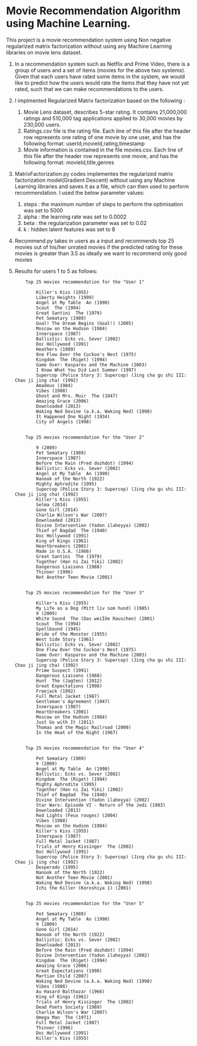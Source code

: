 # Movie Recommendation Algorithm using Machine Learning.

This project is a movie recommendation system using Non negative regularized matrix factorization without using any Machine Learning libraries on movie lens dataset.

1.  In a recommendation system such as Netflix and Prime Video, there is a group of users and a set of items (movies for the above two systems). Given that each users have rated some items in the system, we would like to predict how the users would rate the items that they have not yet rated, such that we can make recommendations to the users.

2.  I implmented Regularized Matrix factorization based on the following :

    1. Movie Lens dataset, describes 5-star rating. It contains 21,000,000 ratings and 510,000 tag applications applied to 30,000 movies by 230,000 users.
    2. Ratings.csv file is the rating file. Each line of this file after the header row represents one rating of one movie by one user, and has the following format: userId,movieId,rating,timestamp
    3. Movie information is contained in the file movies.csv. Each line of this file after the header row represents one movie, and has the following format: movieId,title,genres

3.  MatrixFactorization.py codes implementes the regularized matrix factorization model(Gradient Descent) without using any Machine Learning libraries and saves it as a file, which can then used to perform recommendation. I used the below parameter values:

    1. steps : the maximum number of steps to perform the optimisation was set to 5000
    2. alpha : the learning rate was set to 0.0002
    3. beta : the regularization parameter was set to 0.02
    4. k : hidden latent features was set to 8

4.  Recommend.py takes in users as a input and recommends top 25 movies out of his/her unrated movies if the predicted rating for these movies is greater than 3.5 as ideally we want to recommend only good movies

5.  Results for users 1 to 5 as follows:

            Top 25 movies recommendation for the "User 1"

                Killer's Kiss (1955)
                Liberty Heights (1999)
                Angel at My Table  An (1990)
                Scout  The (1994)
                Great Santini  The (1979)
                Pet Sematary (1989)
                Goal! The Dream Begins (Goal!) (2005)
                Moscow on the Hudson (1984)
                Innerspace (1987)
                Ballistic: Ecks vs. Sever (2002)
                Doc Hollywood (1991)
                Heathers (1989)
                One Flew Over the Cuckoo's Nest (1975)
                Kingdom  The (Riget) (1994)
                Game Over: Kasparov and the Machine (2003)
                I Know What You Did Last Summer (1997)
                Supercop (Police Story 3: Supercop) (Jing cha gu shi III: Chao ji jing cha) (1992)
                Amadeus (1984)
                Vibes (1988)
                Ghost and Mrs. Muir  The (1947)
                Amazing Grace (2006)
                Downloaded (2013)
                Waking Ned Devine (a.k.a. Waking Ned) (1998)
                It Happened One Night (1934)
                City of Angels (1998)


            Top 25 movies recommendation for the "User 2"

                9 (2009)
                Pet Sematary (1989)
                Innerspace (1987)
                Before the Rain (Pred dozhdot) (1994)
                Ballistic: Ecks vs. Sever (2002)
                Angel at My Table  An (1990)
                Nanook of the North (1922)
                Mighty Aphrodite (1995)
                Supercop (Police Story 3: Supercop) (Jing cha gu shi III: Chao ji jing cha) (1992)
                Killer's Kiss (1955)
                Selma (2014)
                Gone Girl (2014)
                Charlie Wilson's War (2007)
                Downloaded (2013)
                Divine Intervention (Yadon ilaheyya) (2002)
                Thief of Bagdad  The (1940)
                Doc Hollywood (1991)
                King of Kings (1961)
                Heartbreakers (2001)
                Made in U.S.A. (1966)
                Great Santini  The (1979)
                Together (Han ni Zai Yiki) (2002)
                Dangerous Liaisons (1988)
                Thinner (1996)
                Not Another Teen Movie (2001)


            Top 25 movies recommendation for the "User 3"

                Killer's Kiss (1955)
                My Life as a Dog (Mitt liv som hund) (1985)
                9 (2009)
                White Sound  The (Das weiÌÙe Rauschen) (2001)
                Scout  The (1994)
                Spellbound (1945)
                Bride of the Monster (1955)
                West Side Story (1961)
                Ballistic: Ecks vs. Sever (2002)
                One Flew Over the Cuckoo's Nest (1975)
                Game Over: Kasparov and the Machine (2003)
                Supercop (Police Story 3: Supercop) (Jing cha gu shi III: Chao ji jing cha) (1992)
                Prime Suspect (1991)
                Dangerous Liaisons (1988)
                Hunt  The (Jagten) (2012)
                Great Expectations (1998)
                Freejack (1992)
                Full Metal Jacket (1987)
                Gentleman's Agreement (1947)
                Innerspace (1987)
                Heartbreakers (2001)
                Moscow on the Hudson (1984)
                Just Go with It (2011)
                Thomas and the Magic Railroad (2000)
                In the Heat of the Night (1967)


            Top 25 movies recommendation for the "User 4"

                Pet Sematary (1989)
                9 (2009)
                Angel at My Table  An (1990)
                Ballistic: Ecks vs. Sever (2002)
                Kingdom  The (Riget) (1994)
                Mighty Aphrodite (1995)
                Together (Han ni Zai Yiki) (2002)
                Thief of Bagdad  The (1940)
                Divine Intervention (Yadon ilaheyya) (2002)
                Star Wars: Episode VI - Return of the Jedi (1983)
                Downloaded (2013)
                Red Lights (Feux rouges) (2004)
                Vibes (1988)
                Moscow on the Hudson (1984)
                Killer's Kiss (1955)
                Innerspace (1987)
                Full Metal Jacket (1987)
                Trials of Henry Kissinger  The (2002)
                Doc Hollywood (1991)
                Supercop (Police Story 3: Supercop) (Jing cha gu shi III: Chao ji jing cha) (1992)
                Desperado (1995)
                Nanook of the North (1922)
                Not Another Teen Movie (2001)
                Waking Ned Devine (a.k.a. Waking Ned) (1998)
                Ichi the Killer (Koroshiya 1) (2001)


            Top 25 movies recommendation for the "User 5"

                Pet Sematary (1989)
                Angel at My Table  An (1990)
                9 (2009)
                Gone Girl (2014)
                Nanook of the North (1922)
                Ballistic: Ecks vs. Sever (2002)
                Downloaded (2013)
                Before the Rain (Pred dozhdot) (1994)
                Divine Intervention (Yadon ilaheyya) (2002)
                Kingdom  The (Riget) (1994)
                Amazing Grace (2006)
                Great Expectations (1998)
                Martian Child (2007)
                Waking Ned Devine (a.k.a. Waking Ned) (1998)
                Vibes (1988)
                Au Hasard Balthazar (1966)
                King of Kings (1961)
                Trials of Henry Kissinger  The (2002)
                Dead Poets Society (1989)
                Charlie Wilson's War (2007)
                Omega Man  The (1971)
                Full Metal Jacket (1987)
                Thinner (1996)
                Doc Hollywood (1991)
                Killer's Kiss (1955)
